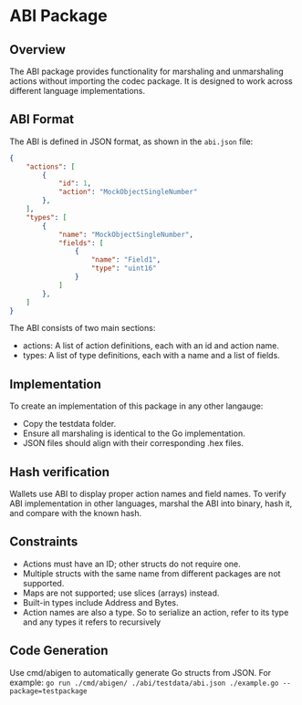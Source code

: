 # ABI Package

## Overview
The ABI package provides functionality for marshaling and unmarshaling actions without importing the codec package. It is designed to work across different language implementations.

## ABI Format
The ABI is defined in JSON format, as shown in the `abi.json` file:
```json
{
    "actions": [
        {
            "id": 1,
            "action": "MockObjectSingleNumber"
        },
    ],
    "types": [
        {
            "name": "MockObjectSingleNumber",
            "fields": [
                {
                    "name": "Field1",
                    "type": "uint16"
                }
            ]
        },
    ]
}
```

The ABI consists of two main sections:
- actions: A list of action definitions, each with an id and action name.
- types: A list of type definitions, each with a name and a list of fields.

## Implementation
To create an implementation of this package in any other langauge:
- Copy the testdata folder.
- Ensure all marshaling is identical to the Go implementation.
- JSON files should align with their corresponding .hex files.

## Hash verification
Wallets use ABI to display proper action names and field names. To verify ABI implementation in other languages, marshal the ABI into binary, hash it, and compare with the known hash.

## Constraints
- Actions must have an ID; other structs do not require one.
- Multiple structs with the same name from different packages are not supported.
- Maps are not supported; use slices (arrays) instead.
- Built-in types include Address and Bytes.
- Action names are also a type. So to serialize an action, refer to its type and any types it refers to recursively

## Code Generation
Use cmd/abigen to automatically generate Go structs from JSON. For example: `go run ./cmd/abigen/ ./abi/testdata/abi.json ./example.go --package=testpackage`